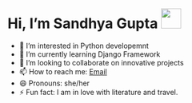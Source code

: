 # Hi, I’m Sandhya Gupta <img src="https://raw.githubusercontent.com/MartinHeinz/MartinHeinz/master/wave.gif" height=40px width=40px>

- 👀 I’m interested in Python developemnt
- 🌱 I’m currently learning Django Framework
- 💞️ I’m looking to collaborate on innovative projects
- 📫 How to reach me: <a href="mailto:guptasandhya18072005@gmail.com">Email</a><br>
- 😄 Pronouns: she/her
- ⚡ Fun fact: I am in love with literature and travel.

<!---
sandhya-og/sandhya-og is a ✨ special ✨ repository because its `README.md` (this file) appears on your GitHub profile.
You can click the Preview link to take a look at your changes.
--->
